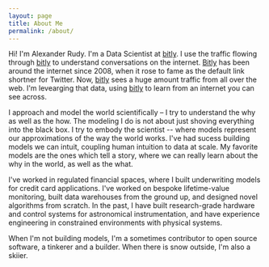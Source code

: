 ```yaml
---
layout: page
title: About Me
permalink: /about/
---
```



Hi! I'm Alexander Rudy. I'm a Data Scientist at [bitly][]. I use the traffic flowing through [bitly][] to understand conversations on the internet. [Bitly][bitly] has been around the internet since 2008, when it rose to fame as the default link shortner for Twitter. Now, [bitly][] sees a huge amount traffic from all over the web. I'm levearging that data, using [bitly][] to learn from an internet you can see across.

I approach and model the world scientifically – I try to understand the why as well as the how. The modeling I do
is not about just shoving everything into the black box. I try to embody the scientist -- where models represent our
approximations of the way the world works. I've had sucess building models we can intuit, coupling human intuition to
data at scale. My favorite models are the ones which tell a story, where we can really learn about the why in the world,
as well as the what.

I've worked in regulated financial spaces, where I built underwriting models for credit card applications. I've worked on bespoke lifetime-value monitoring, built data warehouses from the ground up, and designed novel algorithms from scratch. In the past, I have built research-grade hardware and control systems for astronomical instrumentation, and have experience engineering in constrained environments with physical systems. 

When I'm not building models, I'm a sometimes contributor to open source software, a tinkerer and a builder. When there
is snow outside, I'm also a skiier.

[bitly]: https://bitly.com